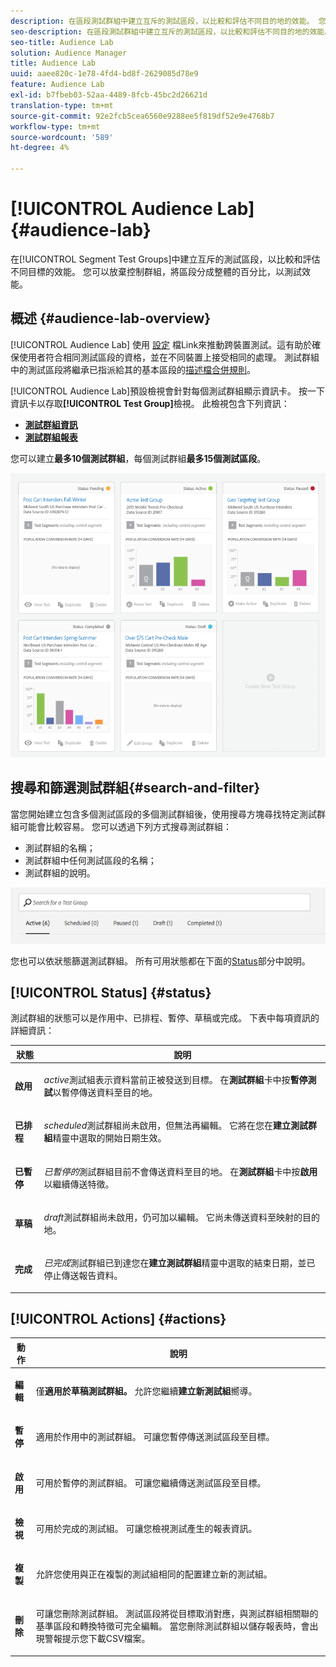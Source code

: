 ```yaml
---
description: 在區段測試群組中建立互斥的測試區段，以比較和評估不同目的地的效能。 您可以放棄控制群組，將區段分成整體的百分比，以測試效能。
seo-description: 在區段測試群組中建立互斥的測試區段，以比較和評估不同目的地的效能。 您可以放棄控制群組，將區段分成整體的百分比，以測試效能。
seo-title: Audience Lab
solution: Audience Manager
title: Audience Lab
uuid: aaee820c-1e78-4fd4-bd8f-2629085d78e9
feature: Audience Lab
exl-id: b7fbeb03-52aa-4489-8fcb-45bc2d26621d
translation-type: tm+mt
source-git-commit: 92e2fcb5cea6560e9288ee5f819df52e9e4768b7
workflow-type: tm+mt
source-wordcount: '589'
ht-degree: 4%

---
```


# [!UICONTROL Audience Lab] {#audience-lab}

在[!UICONTROL Segment Test Groups]中建立互斥的測試區段，以比較和評估不同目標的效能。 您可以放棄控制群組，將區段分成整體的百分比，以測試效能。

## 概述 {#audience-lab-overview}

[!UICONTROL Audience Lab] 使用 [設定](../../features/profile-merge-rules/merge-rules-overview.md) 檔Link來推動跨裝置測試。這有助於確保使用者符合相同測試區段的資格，並在不同裝置上接受相同的處理。 測試群組中的測試區段將繼承已指派給其的基本區段的[描述檔合併規則](../../features/profile-merge-rules/merge-rules-dashboard.md)。

[!UICONTROL Audience Lab]預設檢視會針對每個測試群組顯示資訊卡。 按一下資訊卡以存取&#x200B;**[!UICONTROL Test Group]**&#x200B;檢視。 此檢視包含下列資訊：

* **[測試群組資訊](../../features/audience-lab/audience-lab-information-view.md)**
* **[測試群組報表](../../features/audience-lab/audience-lab-reporting-view.md)**

您可以建立&#x200B;**最多10個測試群組**，每個測試群組&#x200B;**最多15個測試區段**。

![](assets/test-groups-view.PNG)

## 搜尋和篩選測試群組{#search-and-filter}

當您開始建立包含多個測試區段的多個測試群組後，使用搜尋方塊尋找特定測試群組可能會比較容易。 您可以透過下列方式搜尋測試群組：

* 測試群組的名稱；
* 測試群組中任何測試區段的名稱；
* 測試群組的說明。

![](assets/search_and_filter_audience_lab.png)

您也可以依狀態篩選測試群組。 所有可用狀態都在下面的[Status](../../features/audience-lab/audience-lab.md#status)部分中說明。

## [!UICONTROL Status] {#status}

測試群組的狀態可以是作用中、已排程、暫停、草稿或完成。 下表中每項資訊的詳細資訊：

<table id="table_7A0388BA02E045AC971C06A22DAC2C63"> 
 <thead> 
  <tr> 
   <th colname="col1" class="entry"> 狀態 </th> 
   <th colname="col2" class="entry"> 說明 </th> 
  </tr> 
 </thead>
 <tbody> 
  <tr> 
   <td colname="col1"> <p> <b><span class="uicontrol"> 啟用 </span></b> </p> </td> 
   <td colname="col2"> <p><i>active</i>測試組表示資料當前正被發送到目標。 在<b><span class="uicontrol">測試群組</span></b>卡中按<b><span class="uicontrol">暫停測試</span></b>以暫停傳送資料至目的地。 </p> </td> 
  </tr> 
  <tr> 
   <td colname="col1"> <p> <b><span class="uicontrol"> 已排程 </span></b> </p> </td> 
   <td colname="col2"> <p><i>scheduled</i>測試群組尚未啟用，但無法再編輯。 它將在您在<b>建立測試群組</b>精靈中選取的開始日期生效。 </p> </td> 
  </tr> 
  <tr> 
   <td colname="col1"> <p> <b><span class="uicontrol"> 已暫停 </span></b> </p> </td> 
   <td colname="col2"> <p><i>已暫停的</i>測試群組目前不會傳送資料至目的地。 在<b><span class="uicontrol">測試群組</span></b>卡中按<b><span class="uicontrol">啟用</span></b>以繼續傳送特徵。 </p> </td> 
  </tr> 
  <tr> 
   <td colname="col1"> <p> <b><span class="uicontrol"> 草稿 </span></b> </p> </td> 
   <td colname="col2"> <p><i>draft</i>測試群組尚未啟用，仍可加以編輯。 它尚未傳送資料至映射的目的地。 </p> </td> 
  </tr> 
  <tr> 
   <td colname="col1"> <p> <b><span class="uicontrol"> 完成 </span></b> </p> </td> 
   <td colname="col2"> <p><i>已完成</i>測試群組已到達您在<b><span class="uicontrol">建立測試群組</span></b>精靈中選取的結束日期，並已停止傳送報告資料。 </p> </td>
  </tr>
 </tbody>
</table>

## [!UICONTROL Actions] {#actions}

<table id="table_481A411E2D2F4FE891595D00E775CF60"> 
 <thead> 
  <tr> 
   <th colname="col1" class="entry"> 動作 </th> 
   <th colname="col2" class="entry"> 說明 </th>
  </tr>
 </thead>
 <tbody> 
  <tr> 
   <td colname="col1"> <p> <b><span class="uicontrol"> 編輯 </span></b> </p> </td>
   <td colname="col2"> <p>僅<b>適用於草稿測試群組。 </b>允許您繼續<b><span class="uicontrol">建立新測試組</span></b>嚮導。 </p> </td>
  </tr>
  <tr> 
   <td colname="col1"> <p> <b><span class="uicontrol"> 暫停 </span></b> </p> </td>
   <td colname="col2"> <p>適用於作用中的測試群組。 可讓您暫停傳送測試區段至目標。 </p> </td>
  </tr>
  <tr> 
   <td colname="col1"> <p> <b><span class="uicontrol"> 啟用  </span></b> </p> </td>
   <td colname="col2"> <p>可用於暫停的測試群組。 可讓您繼續傳送測試區段至目標。 </p> </td>
  </tr>
  <tr> 
   <td colname="col1"> <p> <b><span class="uicontrol"> 檢視 </span></b> </p> </td>
   <td colname="col2"> <p>可用於完成的測試組。 可讓您檢視測試產生的報表資訊。 </p> </td>
  </tr>
  <tr> 
   <td colname="col1"> <p> <b><span class="uicontrol"> 複製 </span></b> </p> </td>
   <td colname="col2"> <p>允許您使用與正在複製的測試組相同的配置建立新的測試組。 </p> </td>
  </tr>
  <tr> 
   <td colname="col1"> <p> <b><span class="uicontrol"> 刪除 </span></b> </p> </td>
   <td colname="col2"> <p>可讓您刪除測試群組。 測試區段將從目標取消對應，與測試群組相關聯的基準區段和轉換特徵可完全編輯。 當您刪除測試群組以儲存報表時，會出現警報提示您下載CSV檔案。 </p> </td>
  </tr>
 </tbody>
</table>
